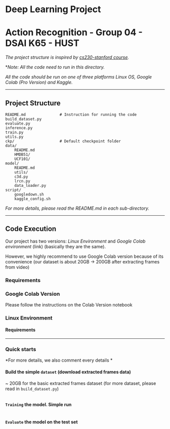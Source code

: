 # Deep Learning Project
# Action Recognition - Group 04 - DSAI K65 - HUST 
*The project structure is inspired by [cs230-stanford course](https://github.com/cs230-stanford/cs230-code-examples).*

**Note: All the code need to run in this directory.* 

*All the code should be run on one of three platforms Linux OS, Google Colab (Pro Version) and Kaggle.*

---
## Project Structure 

```
README.md               # Instruction for running the code
build_dataset.py
evaluate.py
inference.py
train.py
utils.py
ckp/                    # Default checkpoint folder
data/
    README.md
    HMDB51/
    UCF101/
model/
    README.md
    utils/
    c3d.py
    lrcn.py
    data_loader.py
script/
    googledown.sh
    kaggle_config.sh
```
*For more details, please read the README.md in each sub-directory.*

---
## Code Execution   
Our project has two versions: *Linux Environment* and *Google Colab environment* (link) (basically they are the same). 

However, we highly recommend to use Google Colab version because of its convenience (our dataset is about 20GB -> 200GB after extracting frames from video)

### Requirements
### Google Colab Version
Please follow the instructions on the Colab Version notebook
### Linux Environment

#### Requirements 

---


### Quick starts
*For more details, we also comment every details *


#### Build the simple `dataset` (download extracted frames data)
~ 20GB for the basic extracted frames dataset (for more dataset, please read in `build_dataset.py`)
```
```
#### `Training` the model. Simple run
```
```
#### `Evaluate` the model on the test set
```
```







